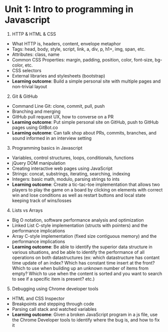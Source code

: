 # Unit 1: Intro to programming in Javascript

1. HTTP & HTML & CSS
 - What HTTP is, headers, content, envelope metaphor
 - Tags: head, body, style, script, link, a, div, p, h1+, img, span, etc.
 - Attributes: class, name
 - Common CSS Properties: margin, padding, position, color, font-size, bg-color, etc.
 - CSS selectors
 - External libraries and stylesheets (bootstrap)
 - **Learning outcome**: Build a simple personal site with multiple pages and non-trivial layout
2. Git & GitHub
 - Command Line Git: clone, commit, pull, push
 - Branching and merging
 - GitHub pull request UX, how to converse on a PR
 - **Learning outcome**: Put simple personal site on GitHub, push to GitHub pages using GitBot.co
 - **Learning outcome**: Can talk shop about PRs, commits, branches, and sound informed in an interview setting
3. Programming basics in Javascript
 - Variables, control structures, loops, conditionals, functions
 - jQuery DOM manipulation
 - Creating interactive web pages using JavaScript
 - Strings: concat, substrings, iterating, searching, indexing
 - Integers: basic math, modulo, parsing strings to ints
 - **Learning outcome**: Create a tic-tac-toe implementation that allows two players to play the game on a board by clicking on elements with correct win and lose conditions as well as restart buttons and local state keeping track of wins/losses
4. Lists vs Arrays
 - Big O notation, software performance analysis and optimization
 - Linked List C-style implementation (structs with pointers) and the performance implications
 - Array C-style implementation (fixed size contiguous memory) and the performance implications
 - **Learning outcome**: Be able to identify the superior data structure in various situations, and be able to identify the performance of all operations on both datastructures (ex: which datastructure has contant time update of an index? Which has constant time insert at the front? Which to use when building up an unknown number of items from empty? Which to use when the content is sorted and you want to search to see if a specific item is present? etc.)
5. Debugging using Chrome developer tools
 - HTML and CSS Inspector
 - Breakpoints and stepping through code
 - Parsing call stack and watched variables
 - **Learning outcome**: Given a broken JavaScript program in a js file, use the Chrome Developer tools to identify where the bug is, and how to fix it
